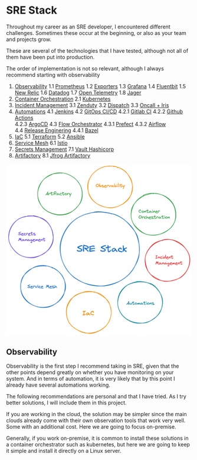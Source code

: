 # SRE Stack

Throughout my career as an SRE developer, I encountered different challenges. Sometimes these occur at the beginning, or also as your team and projects grow.

These are several of the technologies that I have tested, although not all of them have been put into production.

The order of implementation is not so relevant, although I always recommend starting with observability

1. [Observability](#Observability)
1.1 [Prometheus](#Prometheus)
1.2 [Exporters](#Exporters)
1.3 [Grafana](#Grafana)
1.4 [Fluentbit](#Fluentbit)
1.5 [New Relic](#New-Relic)
1.6 [Datadog](#Datadog)
1.7 [Open Telemetry](#Open-Telemetry)
1.8 [Jager](#Jager)
2. [Container Orchestration](Container-Orchestration)
2.1 [Kubernetes](Kubernetes)
3. [Incident Management](Incident-Management)
3.1 [Zenduty](#Zenduty)
3.2 [Dispatch](Dispatch)
3.3 [Oncall + Iris](Oncall-Iris) 
4. [Automations](Automations)
4.1 [Jenkins](#Jenkins)
4.2 [GitOps CI/CD](GitOps-CI/CD)
4.2.1 [Gitlab CI](#Gitlab-CI)
4.2.2 [Github Actions](#Github-Actions)  
4.2.3 [ArgoCD](#ArgoCD)
4.3 [Flow Orchestrator](Flow-Orchestrator)
4.3.1 [Prefect](Prefect)
4.3.2 [Airflow](Airflow)  
4.4 [Release Enginering](Release-Enginering)
4.4.1 [Bazel](#Bazel)
5. [IaC](IaC)
5.1 [Terraform](#Terraform)
5.2 [Ansible](#Ansible)
6. [Service Mesh](Service-mesh)
6.1 [Istio](Istio)
7. [Secrets Management](Secrets-Manegement)
7.1 [Vault Hashicorp](#Vault-Hashicorp)
8. [Artifactory](Artifactory)
8.1 [Jfrog Artifactory](Jfrog-Artifactory)

![SRE-stack](assets/sre-stack.png "SRE Stack")


## Observability
Observability is the first step I recommend taking in SRE, given that the other points depend greatly on whether you have monitoring on your system. And in terms of automation, it is very likely that by this point I already have several automations working.

The following recommendations are personal and that I have tried. As I try better solutions, I will include them in this project.

If you are working in the cloud, the solution may be simpler since the main clouds already come with their own observation tools that work very well. Some with an additional cost. Here we are going to focus on-premise.

Generally, if you work on-premise, it is common to install these solutions in a container orchestrator such as kubernetes, but here we are going to keep it simple and install it directly on a Linux server.








